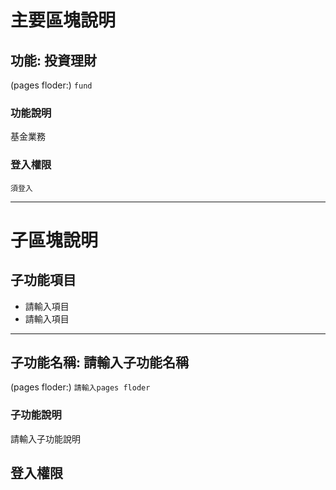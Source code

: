 # 主要區塊說明
## 功能: 投資理財
(pages floder:) `
fund
`

### 功能說明
基金業務

### 登入權限
`須登入`



---

# 子區塊說明
## 子功能項目
* 請輸入項目
* 請輸入項目

---
## 子功能名稱: 請輸入子功能名稱
(pages floder:) `
請輸入pages floder
`

### 子功能說明
請輸入子功能說明

## 登入權限
<!-- `免登入` -->
<!-- `須登入` -->



